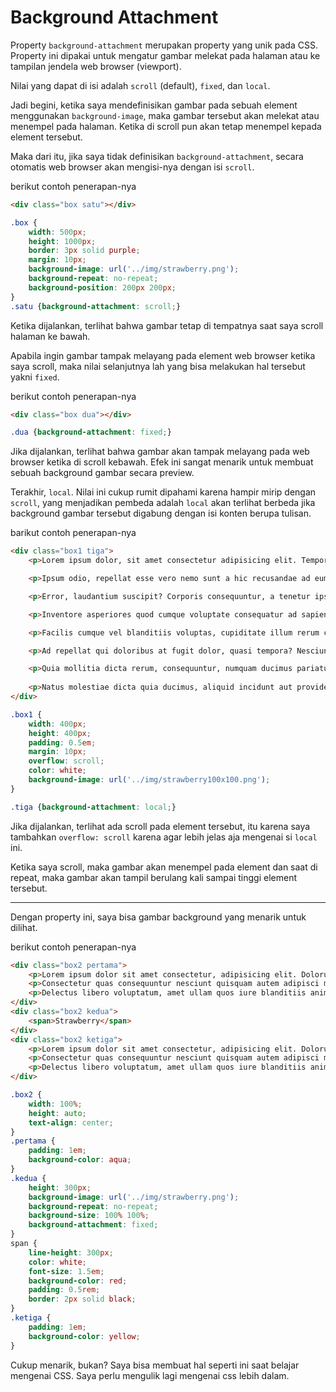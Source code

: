 # Background Attachment

Property `background-attachment` merupakan property yang unik pada CSS. Property ini dipakai untuk mengatur gambar melekat pada halaman atau ke tampilan jendela web browser (viewport).

Nilai yang dapat di isi adalah `scroll` (default), `fixed`, dan `local`.

Jadi begini, ketika saya mendefinisikan gambar pada sebuah element menggunakan `background-image`, maka gambar tersebut akan melekat atau menempel pada halaman. Ketika di scroll pun akan tetap menempel kepada element tersebut.

Maka dari itu, jika saya tidak definisikan `background-attachment`, secara otomatis web browser akan mengisi-nya dengan isi `scroll`.

berikut contoh penerapan-nya

```html
<div class="box satu"></div>
```

```css
.box {
    width: 500px;
    height: 1000px;
    border: 3px solid purple;
    margin: 10px;
    background-image: url('../img/strawberry.png');
    background-repeat: no-repeat;
    background-position: 200px 200px;
}
.satu {background-attachment: scroll;}
```

Ketika dijalankan, terlihat bahwa gambar tetap di tempatnya saat saya scroll halaman ke bawah.

Apabila ingin gambar tampak melayang pada element web browser ketika saya scroll, maka nilai selanjutnya lah yang bisa melakukan hal tersebut yakni `fixed`.

berikut contoh penerapan-nya

```html
<div class="box dua"></div>
```

```css
.dua {background-attachment: fixed;}
```

Jika dijalankan, terlihat bahwa gambar akan tampak melayang pada web browser ketika di scroll kebawah. Efek ini sangat menarik untuk membuat sebuah background gambar secara preview.

Terakhir, `local`. Nilai ini cukup rumit dipahami karena hampir mirip dengan `scroll`, yang menjadikan pembeda adalah `local` akan terlihat berbeda jika background gambar tersebut digabung dengan isi konten berupa tulisan.

barikut contoh penerapan-nya

```html
<div class="box1 tiga">
    <p>Lorem ipsum dolor, sit amet consectetur adipisicing elit. Tempora velit odio ea id exercitationem repellat magni, sunt iste veritatis eveniet ducimus veniam. Sequi vel totam accusantium velit illo, non doloremque?</p>

    <p>Ipsum odio, repellat esse vero nemo sunt a hic recusandae ad eum sit, quis molestiae eaque voluptates voluptatum iure quod iste! Facere modi animi expedita accusamus illo voluptas soluta eveniet.</p>

    <p>Error, laudantium suscipit? Corporis consequuntur, a tenetur ipsum optio sunt mollitia alias minus accusamus quas molestias eveniet quia assumenda ullam, esse sapiente exercitationem possimus, atque maiores fugiat aut placeat libero?</p>

    <p>Inventore asperiores quod cumque voluptate consequatur ad sapiente cum? Necessitatibus nisi ut voluptatem repudiandae quis eos dolore dignissimos quidem veniam consequatur dolor, deserunt, vel soluta harum in voluptates ea officiis.</p>

    <p>Facilis cumque vel blanditiis voluptas, cupiditate illum rerum corporis fugiat. Nobis aut, nihil, facere blanditiis iure error eos doloremque expedita excepturi praesentium assumenda laboriosam eius nesciunt voluptate? Dolores, libero ex.</p>

    <p>Ad repellat qui doloribus at fugit dolor, quasi tempora? Nesciunt iste impedit necessitatibus, officiis veniam asperiores suscipit eveniet, expedita quas reiciendis distinctio tempora ea quo hic cupiditate facere. Aperiam, corrupti!</p>

    <p>Quia mollitia dicta rerum, consequuntur, numquam ducimus pariatur quo nesciunt nostrum nemo quis id laborum molestiae quae sint ipsum enim, voluptate eligendi excepturi est eum? Nulla autem at amet quod!</p>
        
    <p>Natus molestiae dicta quia ducimus, aliquid incidunt aut provident expedita neque modi reprehenderit, est et magni. Sequi maxime vitae, est nostrum possimus doloribus. Vitae sapiente ipsa eum, beatae atque adipisci!</p>
</div>
```

```css
.box1 {
    width: 400px;
    height: 400px;
    padding: 0.5em;
    margin: 10px;
    overflow: scroll;
    color: white;
    background-image: url('../img/strawberry100x100.png');
}

.tiga {background-attachment: local;}
```

Jika dijalankan, terlihat ada scroll pada element tersebut, itu karena saya tambahkan `overflow: scroll` karena agar lebih jelas aja mengenai si `local` ini.

Ketika saya scroll, maka gambar akan menempel pada element dan saat di repeat, maka gambar akan tampil berulang kali sampai tinggi element tersebut.

<hr>

Dengan property ini, saya bisa gambar background yang menarik untuk dilihat.

berikut contoh penerapan-nya

```html
<div class="box2 pertama">
    <p>Lorem ipsum dolor sit amet consectetur, adipisicing elit. Dolorum quae incidunt, ad nemo fugiat itaque eaque, illo pariatur eius reiciendis odio consequuntur quis in praesentium? Eum in deserunt at cupiditate?</p>
    <p>Consectetur quas consequuntur nesciunt quisquam autem adipisci mollitia repellendus neque fugit illum, tempore commodi vitae asperiores alias doloribus, numquam voluptatibus soluta ducimus! Amet, totam quasi. Molestias labore quibusdam soluta distinctio.</p>
    <p>Delectus libero voluptatum, amet ullam quos iure blanditiis animi beatae corrupti accusantium. Odit dolores voluptate excepturi illo reprehenderit eveniet suscipit, mollitia pariatur est, vel adipisci esse veniam explicabo quae aut!</p>
</div>
<div class="box2 kedua">
    <span>Strawberry</span>
</div>
<div class="box2 ketiga">
    <p>Lorem ipsum dolor sit amet consectetur, adipisicing elit. Dolorum quae incidunt, ad nemo fugiat itaque eaque, illo pariatur eius reiciendis odio consequuntur quis in praesentium? Eum in deserunt at cupiditate?</p>
    <p>Consectetur quas consequuntur nesciunt quisquam autem adipisci mollitia repellendus neque fugit illum, tempore commodi vitae asperiores alias doloribus, numquam voluptatibus soluta ducimus! Amet, totam quasi. Molestias labore quibusdam soluta distinctio.</p>
    <p>Delectus libero voluptatum, amet ullam quos iure blanditiis animi beatae corrupti accusantium. Odit dolores voluptate excepturi illo reprehenderit eveniet suscipit, mollitia pariatur est, vel adipisci esse veniam explicabo quae aut!</p>
</div>
```

```css
.box2 {
    width: 100%;
    height: auto;
    text-align: center;
}
.pertama {
    padding: 1em;
    background-color: aqua;
}
.kedua {
    height: 300px;
    background-image: url('../img/strawberry.png');
    background-repeat: no-repeat;
    background-size: 100% 100%;
    background-attachment: fixed;
}
span {
    line-height: 300px;
    color: white;
    font-size: 1.5em;
    background-color: red;
    padding: 0.5rem;
    border: 2px solid black;
}
.ketiga {
    padding: 1em;
    background-color: yellow;
}
```

Cukup menarik, bukan? Saya bisa membuat hal seperti ini saat belajar mengenai CSS. Saya perlu mengulik lagi mengenai css lebih dalam.